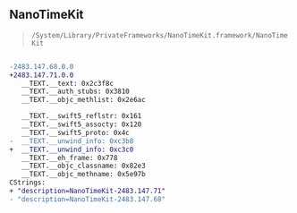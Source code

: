 ## NanoTimeKit

> `/System/Library/PrivateFrameworks/NanoTimeKit.framework/NanoTimeKit`

```diff

-2483.147.68.0.0
+2483.147.71.0.0
   __TEXT.__text: 0x2c3f8c
   __TEXT.__auth_stubs: 0x3810
   __TEXT.__objc_methlist: 0x2e6ac

   __TEXT.__swift5_reflstr: 0x161
   __TEXT.__swift5_assocty: 0x120
   __TEXT.__swift5_proto: 0x4c
-  __TEXT.__unwind_info: 0xc3b8
+  __TEXT.__unwind_info: 0xc3c0
   __TEXT.__eh_frame: 0x778
   __TEXT.__objc_classname: 0x82e3
   __TEXT.__objc_methname: 0x5e97b
CStrings:
+ "description=NanoTimeKit-2483.147.71"
- "description=NanoTimeKit-2483.147.68"

```
